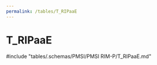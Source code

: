 ```yaml
---
permalink: /tables/T_RIPaaE
---
```

# T\_RIPaaE
<!-- SPDX-License-Identifier: MPL-2.0 -->

<!-- ATTENTION : Ne pas supprimer ou modifier la ligne ci-dessous -->
#include "tables/.schemas/PMSI/PMSI RIM-P/T_RIPaaE.md"
<!-- ATTENTION : Ne pas supprimer ou modifier la ligne ci-dessus -->
